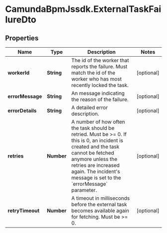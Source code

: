# CamundaBpmJssdk.ExternalTaskFailureDto

## Properties

Name | Type | Description | Notes
------------ | ------------- | ------------- | -------------
**workerId** | **String** | The id of the worker that reports the failure. Must match the id of the worker who has most recently locked the task. | [optional] 
**errorMessage** | **String** | An message indicating the reason of the failure. | [optional] 
**errorDetails** | **String** | A detailed error description. | [optional] 
**retries** | **Number** | A number of how often the task should be retried. Must be &gt;&#x3D; 0. If this is 0, an incident is created and the task cannot be fetched anymore unless the retries are increased again. The incident&#39;s message is set to the &#x60;errorMessage&#x60; parameter. | [optional] 
**retryTimeout** | **Number** | A timeout in milliseconds before the external task becomes available again for fetching. Must be &gt;&#x3D; 0. | [optional] 


